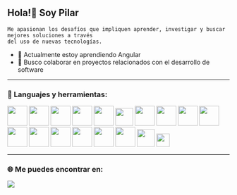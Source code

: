 ## Hola!👋 Soy Pilar

```
Me apasionan los desafíos que impliquen aprender, investigar y buscar mejores soluciones a través 
del uso de nuevas tecnologías.
```



- 🌱 Actualmente estoy aprendiendo Angular
- 👯 Busco colaborar en proyectos relacionados con el desarrollo de software

<!--
**MopiRiro/MopiRiro** is a ✨ _special_ ✨ repository because its `README.md` (this file) appears on your GitHub profile.

Here are some ideas to get you started:

- 🔭 I’m currently working on ...
- 🌱 I’m currently learning ...
- 👯 I’m looking to collaborate on ...
- 🤔 I’m looking for help with ...
- 💬 Ask me about ...
- 📫 How to reach me: ...
- 😄 Pronouns: ...
- ⚡ Fun fact: ...
-->
<hr>

### 🔨 Languajes y herramientas:

<code><img height="45" src="https://mirayhazlo.com/wp-content/uploads/2018/09/Html5_dise%C3%B1o_web-1.png"></code>
<code><img height="45" src="https://cdn.pixabay.com/photo/2017/08/05/11/16/logo-2582747_1280.png"></code>
<code><img height="45" src="https://img.icons8.com/color/48/000000/javascript.png"></code>
<code><img height="45" src="https://img.icons8.com/color/48/000000/nodejs.png"></code>
<code><img height="45" src="https://img.icons8.com/color/48/000000/git.png"></code>
<code><img height="40" src="https://cdn.worldvectorlogo.com/logos/gitlab.svg"></code>
<code><img height="45" src="https://img.icons8.com/office/45/000000/figma.png"></code>
<code><img height="45" src="https://img.icons8.com/color/48/000000/firebase.png"></code>
<code><img height="45" src="https://cdn.iconscout.com/icon/free/png-256/sass-226054.png"></code>
<code><img height="45" src="https://i0.wp.com/www.jacobsoft.com.mx/wp-content/uploads/2019/04/Bootstrap-Logo.png?ssl=1"></code>
<code><img height="45" src="https://cdn.icon-icons.com/icons2/2107/PNG/512/file_type_vscode_icon_130084.png"></code>
<code><img height="45" src="https://img.icons8.com/color/48/000000/angularjs.png"></code>
<code><img height="45" src="https://img.icons8.com/color/48/000000/typescript.png"></code>
<code><img height="45" src="https://cdn.freebiesupply.com/logos/thumbs/2x/android-logo.png"></code>
<code><img height="45" src="https://www.pngplay.com/wp-content/uploads/9/Java-Free-PNG.png"></code>
<code><img height="45" src="https://cdn-icons-png.flaticon.com/512/5968/5968364.png"></code>
<code><img height="40" src="https://spectrasoft.ru/upload/iblock/e51/e512fda04706e8559113dcc4653fa4be.png"></code>
<code><img height="30" src="https://www.netlify.com/v3/img/components/full-logo-dark.png"></code>
<hr>


### 🌐 Me puedes encontrar en:

<a href = "https://www.linkedin.com/in/pilar-rivera-romero/" target="_blank"> <img src="https://img.icons8.com/fluent/48/000000/linkedin.png"/> </a>


